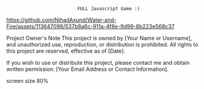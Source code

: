                               FULL Javascript Game :)
https://github.com/NihadAxund/Water-and-Fire/assets/113647098/537b8a6c-911a-4f8e-9d99-8b223e568c37

Project Owner's Note
This project is owned by [Your Name or Username], and unauthorized use, reproduction, or distribution is prohibited. All rights to this project are reserved, effective as of [Date].

If you wish to use or distribute this project, please contact me and obtain written permission: [Your Email Address or Contact Information].

screen size 80%
